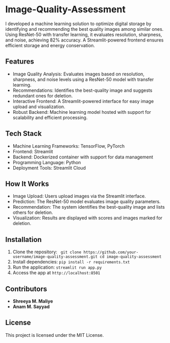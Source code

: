 # Image-Quality-Assessment
I developed a machine learning solution to optimize digital storage by identifying and recommending the best quality images among similar ones. Using ResNet-50 with transfer learning, it evaluates resolution, sharpness, and noise, achieving 82% accuracy. A Streamlit-powered frontend ensures efficient storage and energy conservation.

## Features
- Image Quality Analysis: Evaluates images based on resolution, sharpness, and noise levels using a ResNet-50 model with transfer learning.
- Recommendations: Identifies the best-quality image and suggests redundant ones for deletion.
- Interactive Frontend: A Streamlit-powered interface for easy image upload and visualization.
- Robust Backend: Machine learning model hosted with support for scalability and efficient processing.

## Tech Stack
- Machine Learning Frameworks: TensorFlow, PyTorch
- Frontend: Streamlit
- Backend: Dockerized container with support for data management
- Programming Language: Python
- Deployment Tools: Streamlit Cloud

## How It Works
- Image Upload: Users upload images via the Streamlit interface.
- Prediction: The ResNet-50 model evaluates image quality parameters.
- Recommendation: The system identifies the best-quality image and lists others for deletion.
- Visualization: Results are displayed with scores and images marked for deletion.

## Installation
1. Clone the repository:  ``` git clone https://github.com/your-username/image-quality-assessment.git
cd image-quality-assessment```
2. Install dependencies: ``` pip install -r requirements.txt ```
3. Run the application: ```streamlit run app.py```
4. Access the app at ```http://localhost:8501 ```

## Contributors

- **Shreeya M. Maliye**
- **Anam M. Sayyad**

## License

This project is licensed under the MIT License.





